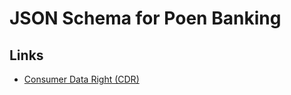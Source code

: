 # JSON Schema for Poen Banking

## Links
* [Consumer Data Right (CDR)](https://consumerdatastandardsaustralia.github.io/standards/#introduction)
